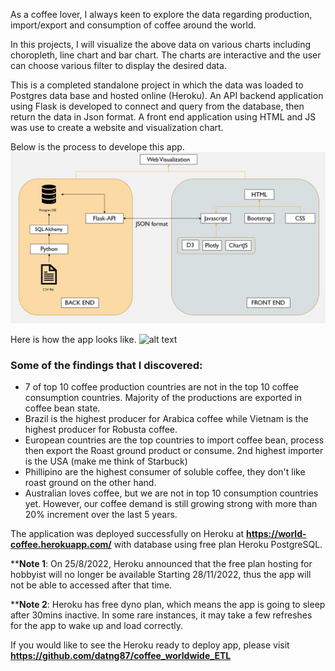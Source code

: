 As a coffee lover, I always keen to explore the data regarding production, import/export and consumption of coffee around the world.

In this projects, I will visualize the above data on various charts including choropleth, line chart and bar chart. The charts are interactive and the user can choose various filter to display the desired data.

This is a completed standalone project in which the data was loaded to Postgres data base and hosted online (Heroku). An API backend application using Flask is developed to connect and query from the database, then return the data in Json format. A front end application using HTML and JS was use to create a website and visualization chart.

Below is the process to develope this app.
![alt text](images/process.jpg)

Here is how the app looks like.
![alt text](https://github.com/datng87/coffee_worldwide_ETL/tree/main/images/project2.gif)

### Some of the findings that I discovered:
- 7 of top 10 coffee production countries are not in the top 10 coffee consumption countries. Majority of the productions are exported in coffee bean state. 
- Brazil is the highest producer for Arabica coffee while Vietnam is the highest producer for Robusta coffee.
- European countries are the top countries to import coffee bean, process then export the Roast ground product or consume. 2nd highest importer is the USA (make me think of Starbuck)
- Phillipino are the highest consumer of soluble coffee, they don't like roast ground on the other hand.
- Australian loves coffee, but we are not in top 10 consumption countries yet. However, our coffee demand is still growing strong with more than 20% increment over the last 5 years.

The application was deployed successfully on Heroku at **https://world-coffee.herokuapp.com/** with database using free plan Heroku PostgreSQL. 

****Note 1**: On 25/8/2022, Heroku announced that the free plan hosting for hobbyist will no longer be available Starting 28/11/2022, thus the app will not be able to accessed after that time.

****Note 2**: Heroku has free dyno plan, which means the app is going to sleep after 30mins inactive. In some rare instances, it may take a few refreshes for the app to wake up and load correctly.

If you would like to see the Heroku ready to deploy app, please visit **https://github.com/datng87/coffee_worldwide_ETL**

